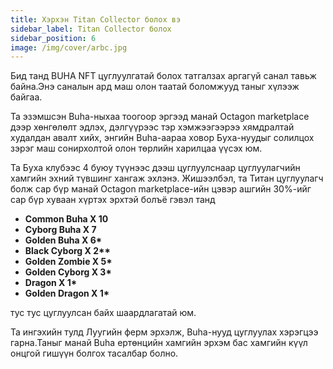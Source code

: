 ```yaml
---
title: Хэрхэн Titan Collector болох вэ
sidebar_label: Titan Collector болох
sidebar_position: 6
image: /img/cover/arbc.jpg
---
```


Бид танд BUHA NFT цуглуулгатай болох татгалзах аргагүй санал тавьж байна.Энэ саналын ард маш олон таатай боломжууд таныг хүлээж байгаа.

Та эзэмшсэн Buha-ныхаа тоогоор эргээд манай Octagon marketplace дээр хөнгөлөлт эдлэх, дэлгүүрээс тэр хэмжээгээрээ хямдралтай худалдан авалт хийх, энгийн Buha-аараа ховор Буха-нуудыг солилцох зэрэг маш сонирхолтой олон төрлийн харилцаа үүсэх юм.

Та Буха клубээс 4 буюу түүнээс дээш цуглуулснаар цуглуулагчийн хамгийн эхний түвшинг хангаж эхлэнэ. Жишээлбэл, та Титан цуглуулагч болж сар бүр манай Octagon marketplace-ийн цэвэр ашгийн 30%-ийг сар бүр хуваан хүртэх эрхтэй болъё гэвэл танд

- **Common Buha X 10**
- **Cyborg Buha X 7**
- **Golden Buha X 6\***
- **Black Cyborg X 2\*\***
- **Golden Zombie X 5\***
- **Golden Cyborg X 3\***
- **Dragon X 1\***
- **Golden Dragon X 1\***

тус тус цуглуулсан байх шаардлагатай юм.

Та ингэхийн тулд Луугийн ферм эрхэлж, Buha-нууд цуглуулах хэрэгцээ гарна.Таныг манай Buha ертөнцийн хамгийн эрхэм бас хамгийн күүл онцгой гишүүн болгох тасалбар болно.
